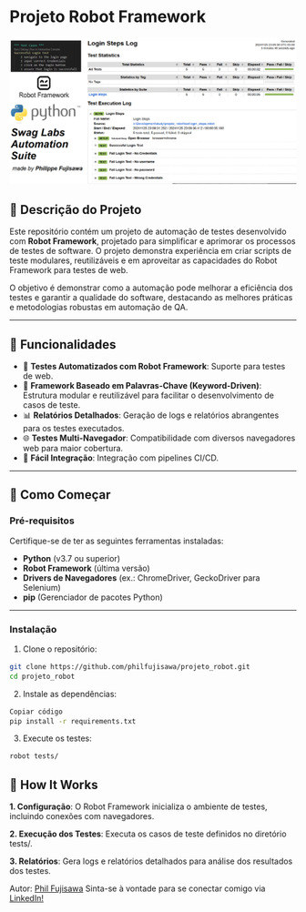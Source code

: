 # Projeto Robot Framework

![Robot](assets/projeto_robot.png)

## 📜 Descrição do Projeto

Este repositório contém um projeto de automação de testes desenvolvido com **Robot Framework**, projetado para simplificar e aprimorar os processos de testes de software. O projeto demonstra experiência em criar scripts de teste modulares, reutilizáveis e em aproveitar as capacidades do Robot Framework para testes de web.

O objetivo é demonstrar como a automação pode melhorar a eficiência dos testes e garantir a qualidade do software, destacando as melhores práticas e metodologias robustas em automação de QA.

---

## 📂 Funcionalidades

- 🤖 **Testes Automatizados com Robot Framework**: Suporte para testes de web.
- 🔧 **Framework Baseado em Palavras-Chave (Keyword-Driven)**: Estrutura modular e reutilizável para facilitar o desenvolvimento de casos de teste.
- 📊 **Relatórios Detalhados**: Geração de logs e relatórios abrangentes para os testes executados.
- 🌐 **Testes Multi-Navegador**: Compatibilidade com diversos navegadores web para maior cobertura.
- 🔌 **Fácil Integração**: Integração com pipelines CI/CD.

---

## 🚀 Como Começar

### Pré-requisitos

Certifique-se de ter as seguintes ferramentas instaladas:

- **Python** (v3.7 ou superior)
- **Robot Framework** (última versão)
- **Drivers de Navegadores** (ex.: ChromeDriver, GeckoDriver para Selenium)
- **pip** (Gerenciador de pacotes Python)

---

### Instalação

1. Clone o repositório:
```bash
git clone https://github.com/philfujisawa/projeto_robot.git
cd projeto_robot
```
2. Instale as dependências:

```bash
Copiar código
pip install -r requirements.txt
```

3. Execute os testes:

```bash
robot tests/
```

## 🧪 How It Works
**1. Configuração**: O Robot Framework inicializa o ambiente de testes, incluindo conexões com navegadores.

**2. Execução dos Testes**: Executa os casos de teste definidos no diretório tests/.

**3. Relatórios**: Gera logs e relatórios detalhados para análise dos resultados dos testes.


Autor: [Phil Fujisawa](https://github.com/philfujisawa)
Sinta-se à vontade para se conectar comigo via [LinkedIn!](https://www.linkedin.com/in/philippefujisawa/)